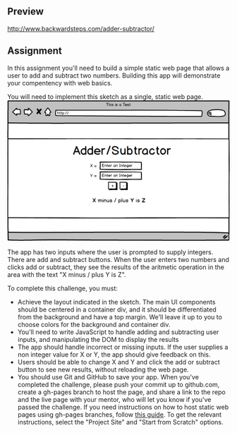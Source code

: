 ## Preview

http://www.backwardsteps.com/adder-subtractor/

## Assignment

In this assignment you'll need to build a simple static web page that allows a user to add and subtract two numbers. Building this app will demonstrate your compentency with web basics. 

You will need to implement this sketch as a single, static web page.
<img src="web-basics-challenge.png" alt="wireframe-of-challenge">

The app has two inputs where the user is prompted to supply integers. There are add and subtract buttons. When the user enters two numbers and clicks add or subtract, they see the results of the aritmetic operation in the area with the text "X minus / plus Y is Z". 

To complete this challenge, you must:

*	Achieve the layout indicated in the sketch. The main UI components should be centered in a container div, and it should be differentiated from the background and have a top margin. We'll leave it up to you to choose colors for the background and container div.
*	You'll need to write JavaScript to handle adding and subtracting user inputs, and manipulating the DOM to display the results
*	The app should handle incorrect or missing inputs. If the user supplies a non integer value for X or Y, the app should give feedback on this. 
*	Users should be able to change X and Y and click the add or subtract button to see new results, without reloading the web page.
*	You should use Git and GitHub to save your app. When you've completed the challenge, please push your commit up to github.com, create a gh-pages branch to host the page, and share a link to the repo and the live page with your mentor, who will let you know if you've passed the challenge. If you need instructions on how to host static web pages using gh-pages branches, follow [this guide](https://pages.github.com/). To get the relevant instructions, select the "Project Site" and "Start from Scratch" options.
